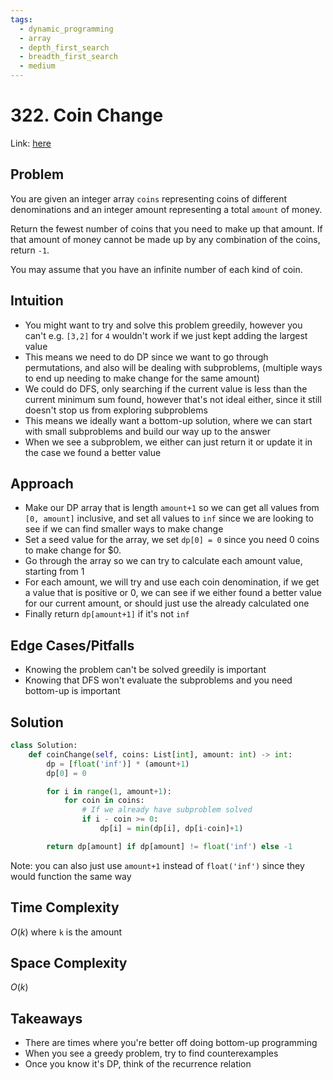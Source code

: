 ```yaml
---
tags:
  - dynamic_programming
  - array
  - depth_first_search
  - breadth_first_search
  - medium
---
```

# 322. Coin Change
Link: [here](https://leetcode.com/problems/coin-change/description/)
## Problem
You are given an integer array `coins` representing coins of different denominations and an integer amount representing a total `amount` of money.

Return the fewest number of coins that you need to make up that amount. If that amount of money cannot be made up by any combination of the coins, return `-1`.

You may assume that you have an infinite number of each kind of coin.
## Intuition 
- You might want to try and solve this problem greedily, however you can't e.g. `[3,2]` for `4` wouldn't work if we just kept adding the largest value
- This means we need to do DP since we want to go through permutations, and also will be dealing with subproblems, (multiple ways to end up needing to make change for the same amount)
- We could do DFS, only searching if the current value is less than the current minimum sum found, however that's not ideal either, since it still doesn't stop us from exploring subproblems 
- This means we ideally want a bottom-up solution, where we can start with small subproblems and build our way up to the answer
- When we see a subproblem, we either can just return it or update it in the case we found a better value
## Approach
- Make our DP array that is length `amount+1` so we can get all values from `[0, amount]` inclusive, and set all values to `inf` since we are looking to see if we can find smaller ways to make change
- Set a seed value for the array, we set `dp[0] = 0` since you need 0 coins to make change for $0.
- Go through the array so we can try to calculate each amount value, starting from 1
- For each amount, we will try and use each coin denomination, if we get a value that is positive or 0, we can see if we either found a better value for our current amount, or should just use the already calculated one
- Finally return `dp[amount+1]` if it's not `inf`
## Edge Cases/Pitfalls
- Knowing the problem can't be solved greedily is important
- Knowing that DFS won't evaluate the subproblems and you need bottom-up is important
## Solution
```python
class Solution:
    def coinChange(self, coins: List[int], amount: int) -> int:
        dp = [float('inf')] * (amount+1)
        dp[0] = 0

        for i in range(1, amount+1):
            for coin in coins:
                # If we already have subproblem solved
                if i - coin >= 0:
                    dp[i] = min(dp[i], dp[i-coin]+1)

        return dp[amount] if dp[amount] != float('inf') else -1
```
Note: you can also just use `amount+1` instead of `float('inf')` since they would function the same way
## Time Complexity
$O(k)$ where `k` is the amount
## Space Complexity 
$O(k)$
## Takeaways
- There are times where you're better off doing bottom-up programming
- When you see a greedy problem, try to find counterexamples
- Once you know it's DP, think of the recurrence relation 
